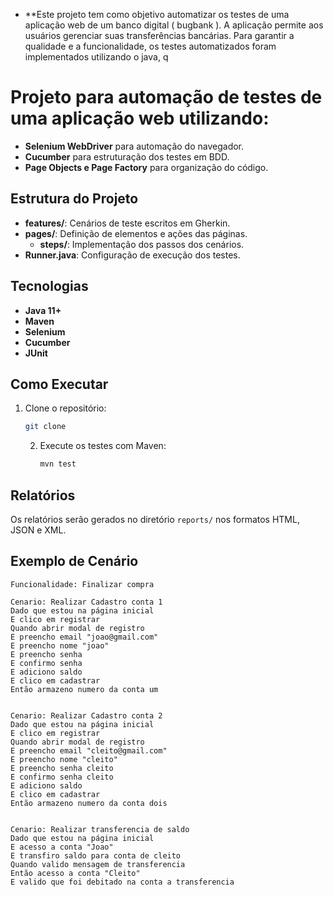 - **Este projeto tem como objetivo automatizar os testes de uma aplicação web de um banco digital ( bugbank ). A aplicação permite aos usuários gerenciar suas transferências bancárias. Para garantir a qualidade e a funcionalidade, os testes automatizados foram implementados utilizando o java, q
# Projeto para automação de testes de uma aplicação web utilizando:
- **Selenium WebDriver** para automação do navegador.
- **Cucumber** para estruturação dos testes em BDD.
- **Page Objects e Page Factory** para organização do código.

## Estrutura do Projeto

- **features/**: Cenários de teste escritos em Gherkin.
- **pages/**: Definição de elementos e ações das páginas.
  - **steps/**: Implementação dos passos dos cenários.
- **Runner.java**: Configuração de execução dos testes.

## Tecnologias

- **Java 11+**
- **Maven**
- **Selenium**
- **Cucumber**
- **JUnit**

## Como Executar

1. Clone o repositório:
   ```bash
   git clone 
   ```
   2. Execute os testes com Maven:
      ```bash
      mvn test
      ```   

## Relatórios

Os relatórios serão gerados no diretório `reports/` nos formatos HTML, JSON e XML.

## Exemplo de Cenário

```gherkin
Funcionalidade: Finalizar compra
   
Cenario: Realizar Cadastro conta 1
Dado que estou na página inicial
E clico em registrar
Quando abrir modal de registro
E preencho email "joao@gmail.com"
E preencho nome "joao"
E preencho senha
E confirmo senha
E adiciono saldo
E clico em cadastrar
Então armazeno numero da conta um

   
Cenario: Realizar Cadastro conta 2
Dado que estou na página inicial
E clico em registrar
Quando abrir modal de registro
E preencho email "cleito@gmail.com"
E preencho nome "cleito"
E preencho senha cleito
E confirmo senha cleito
E adiciono saldo
E clico em cadastrar
Então armazeno numero da conta dois


Cenario: Realizar transferencia de saldo
Dado que estou na página inicial
E acesso a conta "Joao"
E transfiro saldo para conta de cleito
Quando valido mensagem de transferencia
Então acesso a conta "Cleito"
E valido que foi debitado na conta a transferencia

```

